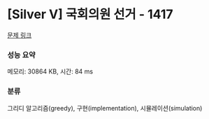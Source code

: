 # [Silver V] 국회의원 선거 - 1417 

[문제 링크](https://www.acmicpc.net/problem/1417) 

### 성능 요약

메모리: 30864 KB, 시간: 84 ms

### 분류

그리디 알고리즘(greedy), 구현(implementation), 시뮬레이션(simulation)

